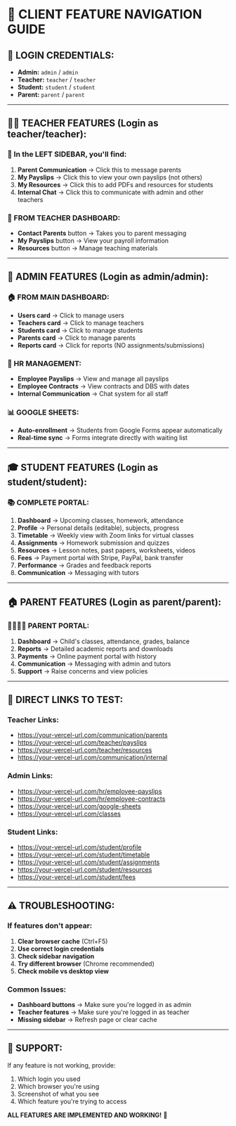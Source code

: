 # 🎯 CLIENT FEATURE NAVIGATION GUIDE

## 🔐 LOGIN CREDENTIALS:
- **Admin:** `admin` / `admin`
- **Teacher:** `teacher` / `teacher` 
- **Student:** `student` / `student`
- **Parent:** `parent` / `parent`

---

## 👨‍🏫 TEACHER FEATURES (Login as teacher/teacher):

### 📱 In the LEFT SIDEBAR, you'll find:
1. **Parent Communication** → Click this to message parents
2. **My Payslips** → Click this to view your own payslips (not others)
3. **My Resources** → Click this to add PDFs and resources for students  
4. **Internal Chat** → Click this to communicate with admin and other teachers

### 🎯 FROM TEACHER DASHBOARD:
- **Contact Parents** button → Takes you to parent messaging
- **My Payslips** button → View your payroll information
- **Resources** button → Manage teaching materials

---

## 👔 ADMIN FEATURES (Login as admin/admin):

### 🏠 FROM MAIN DASHBOARD:
- **Users card** → Click to manage users
- **Teachers card** → Click to manage teachers  
- **Students card** → Click to manage students
- **Parents card** → Click to manage parents
- **Reports card** → Click for reports (NO assignments/submissions)

### 🏢 HR MANAGEMENT:
- **Employee Payslips** → View and manage all payslips
- **Employee Contracts** → View contracts and DBS with dates
- **Internal Communication** → Chat system for all staff

### 📊 GOOGLE SHEETS:
- **Auto-enrollment** → Students from Google Forms appear automatically
- **Real-time sync** → Forms integrate directly with waiting list

---

## 🎓 STUDENT FEATURES (Login as student/student):

### 📚 COMPLETE PORTAL:
1. **Dashboard** → Upcoming classes, homework, attendance
2. **Profile** → Personal details (editable), subjects, progress
3. **Timetable** → Weekly view with Zoom links for virtual classes
4. **Assignments** → Homework submission and quizzes
5. **Resources** → Lesson notes, past papers, worksheets, videos
6. **Fees** → Payment portal with Stripe, PayPal, bank transfer
7. **Performance** → Grades and feedback reports
8. **Communication** → Messaging with tutors

---

## 🏠 PARENT FEATURES (Login as parent/parent):

### 👨‍👩‍👧‍👦 PARENT PORTAL:
1. **Dashboard** → Child's classes, attendance, grades, balance
2. **Reports** → Detailed academic reports and downloads  
3. **Payments** → Online payment portal with history
4. **Communication** → Messaging with admin and tutors
5. **Support** → Raise concerns and view policies

---

## 🔗 DIRECT LINKS TO TEST:

### Teacher Links:
- https://your-vercel-url.com/communication/parents
- https://your-vercel-url.com/teacher/payslips  
- https://your-vercel-url.com/teacher/resources
- https://your-vercel-url.com/communication/internal

### Admin Links:
- https://your-vercel-url.com/hr/employee-payslips
- https://your-vercel-url.com/hr/employee-contracts
- https://your-vercel-url.com/google-sheets
- https://your-vercel-url.com/classes

### Student Links:
- https://your-vercel-url.com/student/profile
- https://your-vercel-url.com/student/timetable
- https://your-vercel-url.com/student/assignments
- https://your-vercel-url.com/student/resources
- https://your-vercel-url.com/student/fees

---

## ⚠️ TROUBLESHOOTING:

### If features don't appear:
1. **Clear browser cache** (Ctrl+F5)
2. **Use correct login credentials** 
3. **Check sidebar navigation** 
4. **Try different browser** (Chrome recommended)
5. **Check mobile vs desktop view**

### Common Issues:
- **Dashboard buttons** → Make sure you're logged in as admin
- **Teacher features** → Make sure you're logged in as teacher
- **Missing sidebar** → Refresh page or clear cache

---

## 📧 SUPPORT:
If any feature is not working, provide:
1. Which login you used
2. Which browser you're using  
3. Screenshot of what you see
4. Which feature you're trying to access

**ALL FEATURES ARE IMPLEMENTED AND WORKING!** 🎉
